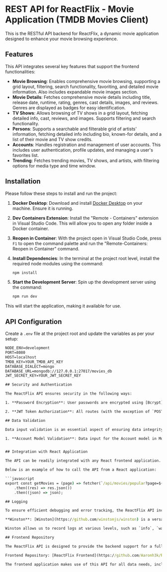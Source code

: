 # REST API for ReactFlix - Movie Application (TMDB Movies Client)

This is the RESTful API backend for ReactFlix, a dynamic movie application designed to enhance your movie browsing experience.

## Features

This API integrates several key features that support the frontend functionalities:

+ **Movie Browsing**: Enables comprehensive movie browsing, supporting a grid layout, filtering, search functionality, favoriting, and detailed movie information. Also includes expandable movie images section.
+ **Movie Details**: Fetches comprehensive movie details including title, release date, runtime, rating, genres, cast details, images, and reviews. Genres are displayed as badges for easy identification.
+ **TV Shows**: Allows browsing of TV shows in a grid layout, fetching detailed info, cast, reviews, and images. Supports filtering and search functionality.
+ **Persons**: Supports a searchable and filterable grid of artists' information, fetching detailed info including bio, known-for details, and a list of their movie and TV show credits.
+ **Accounts**: Handles registration and management of user accounts. This includes user authentication, profile updates, and managing a user's favorites list.
+ **Trending**: Fetches trending movies, TV shows, and artists, with filtering options for media type and time window.

## Installation

Please follow these steps to install and run the project:

1. **Docker Desktop**: Download and install [Docker Desktop](https://www.docker.com/products/docker-desktop/) on your machine. Ensure it is running.

2. **Dev Containers Extension**: Install the "Remote - Containers" extension in Visual Studio Code. This will allow you to open any folder inside a Docker container.

3. **Reopen in Container**: With the project open in Visual Studio Code, press `F1` to open the command palette and run the "Remote-Containers: Reopen in Container" command.

4. **Install Dependencies**: In the terminal at the project root level, install the required node modules using the command:
    ```bash
    npm install
    ```

5. **Start the Development Server**: Spin up the development server using the command:
    ```bash
    npm run dev
    ```
This will start the application, making it available for use.


## API Configuration

Create a `.env` file at the project root and update the variables as per your setup:

```bat
NODE_ENV=development
PORT=8080
HOST=localhost
TMDB_KEY=YOUR_TMDB_API_KEY
DATABASE_DIALECT=mongo
DATABASE_URL=mongodb://127.0.0.1:27017/movies_db
JWT_SECRET_KEY=YOUR_JWT_SECRET_KEY

## Security and Authentication

The ReactFlix API ensures security in the following ways:

1. **Password Encryption**: User passwords are encrypted using [Bcrypt](https://www.npmjs.com/package/bcrypt), a robust password hashing function designed to safeguard password security.

2. **JWT Token Authorization**: All routes (with the exception of `POST: /api/accounts`) are protected using JSON Web Token (JWT) authorization. A token is generated for each user based on their unique email address and a secret key, ensuring a secure and personalized user experience.

## Data Validation

Data input validation is an essential aspect of ensuring data integrity. ReactFlix API enforces data validation rules as follows:

1. **Account Model Validation**: Data input for the Account model in MongoDB is validated using Joi, a powerful data validation library for JavaScript. This ensures that the data stored in our database adheres to specific rules, enhancing the reliability of our API. You can view the validation implementation [here](https://github.com/matul3jan/ewd-api-labs-2023/blob/master/src/accounts/validators/index.js).


## Integration with React Application

The API can be readily integrated with any React frontend application. In this case, it is designed to work seamlessly with ReactFlix Front End React Project. You can check out the code [here](https://github.com/matul3jan/labMoviesApp).

Below is an example of how to call the API from a React application:

```javascript
export const getMovies = (page) => fetcher(`/api/movies/popular?page=${page}`)
    .then((res) => res.json())
    .then((json) => json);

## Logging

To ensure efficient debugging and error tracking, the ReactFlix API incorporates comprehensive logging. This is made possible with the help of a powerful third-party middleware service:

**Winston**: [Winston](https://github.com/winstonjs/winston) is a versatile logging library for Node.js. It is capable of logging events to multiple transports (destinations), which makes it a great choice for complex logging needs.

Winston allows us to record logs at various levels, such as `info`, `warn`, and `error`, thereby providing granular control over how we report the state of our application. This facilitates better understanding and quicker resolution of any issues that may arise.

## Frontend Repository

The ReactFlix API is designed to provide the backend support for a full-fledged movie application, and the frontend part of this application is hosted in a separate repository.

Frontend Repository: [ReactFlix Frontend](https://github.com/Aaronh3k/ReactFlix_Movie-App)

The frontend application makes use of this API for all data needs, including fetching movie details, managing user accounts, handling TV shows data, etc. Head over to the frontend repository for more details about its implementation and how to get it up and running.
